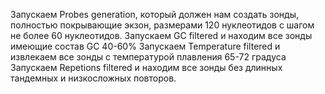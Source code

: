 Запускаем Probes generation, который должен нам создать зонды, полностью покрывающие экзон, размерами 120 нуклеотидов с шагом не более 60 нуклеотидов.
Запускаем GC filtered и находим все зонды имеющие состав GC 40-60%
Запускаем Temperature filtered и извлекаем все зонды с температурой плавления 65-72 градуса
Запускаем Repetions filtered и находим все зонды без длинных тандемных и низкосложных повторов.
